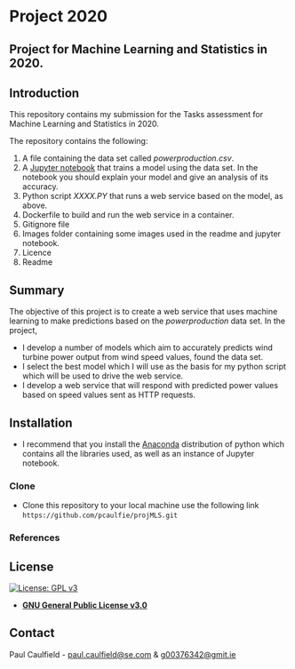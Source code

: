 # Project 2020

## Project for Machine Learning and Statistics in 2020.

## Introduction
This repository contains my submission for the Tasks assessment for Machine Learning and Statistics in 2020.

The repository contains the following:

1. A file containing the data set called *powerproduction.csv*.
1. A [Jupyter notebook](https://github.com/pcaulfie/projMLS/blob/main/Project%202020%20-%20Machine%20Learning%20and%20Statistics.ipynb) that trains a model using the data set. In the notebook you should explain your model and give an analysis of its accuracy.
1. Python script *XXXX.PY* that runs a web service based on the model, as above.
1. Dockerfile to build and run the web service in a container.
1. Gitignore file
1. Images folder containing some images used in the readme and jupyter notebook.
1. Licence
1. Readme

## Summary
The objective of this project is to create a web service that uses machine learning to make predictions based on the *powerproduction* data set. In the project,
* I develop a number of models which aim to accurately predicts wind turbine power output from wind speed values, found the data set. 
* I select the best model which I will use as the basis for my python script which will be used to drive the web service.
* I develop a web service that will respond with predicted power values based on speed values sent as HTTP requests. 


## Installation

- I recommend that you install the [Anaconda](https://www.anaconda.com/distribution/) distribution of python which contains all the libraries used, as well as an instance of Jupyter notebook.

### Clone

- Clone this repository to your local machine use the following link `https://github.com/pcaulfie/projMLS.git`

### References

## License

[![License: GPL v3](https://img.shields.io/badge/License-GPLv3-blue.svg)](https://www.gnu.org/licenses/gpl-3.0)
- **[GNU General Public License v3.0](https://www.gnu.org/licenses/gpl-3.0.en.html)**

## Contact

Paul Caulfield -  paul.caulfield@se.com & g00376342@gmit.ie
